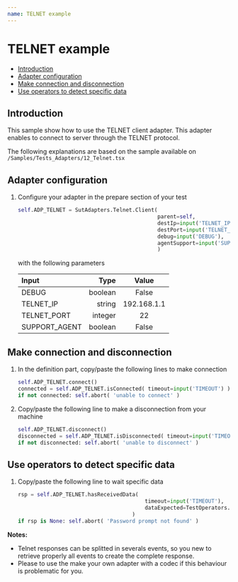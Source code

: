 ```yaml
---
name: TELNET example
---
```


# TELNET example

* [Introduction](telnet#introduction)
* [Adapter configuration](telnet#adapter-configuration)
* [Make connection and disconnection](telnet#make-connection-and-disconnection)
* [Use operators to detect specific data](telnet#use-operators-to-detect-specific-data)

## Introduction

This sample show how to use the TELNET client adapter. This adapter enables to connect to server through the TELNET protocol.

The following explanations are based on the sample available on `/Samples/Tests_Adapters/12_Telnet.tsx`

## Adapter configuration


1. Configure your adapter in the prepare section of your test

    ```python
    self.ADP_TELNET = SutAdapters.Telnet.Client(
                                                parent=self, 
                                                destIp=input('TELNET_IP'), 
                                                destPort=input('TELNET_PORT'),
                                                debug=input('DEBUG'),
                                                agentSupport=input('SUPPORT_AGENT')
                                                )
    ```
    
    with the following parameters

    |Input|Type|Value|
    |:---|---:|:----:|
    |DEBUG|boolean|False|
    |TELNET_IP|string|192.168.1.1|
    |TELNET_PORT|integer|22|
    |SUPPORT_AGENT|boolean|False|
    
## Make connection and disconnection
  
1. In the definition part, copy/paste the following lines to make connection

    ```python
    self.ADP_TELNET.connect()
    connected = self.ADP_TELNET.isConnected( timeout=input('TIMEOUT') )
    if not connected: self.abort( 'unable to connect' )
    ```
    
2. Copy/paste the following line to make a disconnection from your machine

    ```python
    self.ADP_TELNET.disconnect()
    disconnected = self.ADP_TELNET.isDisconnected( timeout=input('TIMEOUT') )
    if not disconnected: self.abort( 'unable to disconnect' )
    ```

## Use operators to detect specific data

1. Copy/paste the following line to wait specific data

    ```python
    rsp = self.ADP_TELNET.hasReceivedData( 
                                            timeout=input('TIMEOUT'), 
                                            dataExpected=TestOperators.Contains(needle='Password:') )
                                        )
    if rsp is None: self.abort( 'Password prompt not found' )
    ```
    
**Notes:**

- Telnet responses can be splitted in severals events, so you new to retrieve properly all events to create the complete response. 
- Please to use the make your own adapter with a codec if this behaviour is problematic for you.